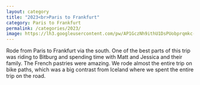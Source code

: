 ```yaml
---
layout: category
title: "2023<br>Paris to Frankfurt"
category: Paris to Frankfurt 
permalink: /categories/2023/
image: https://lh3.googleusercontent.com/pw/AP1GczNh9ithU1DsPUobprqmkc-CBWGKpY8X6cOudhrVuZDExOrdX2zecAOJdgYl_uY4dKrU0PioTAwrM_gURv_mP_UvzXn94EnvxJlPjSF6KjyCsEsPtKwe=s0
---
```


Rode from Paris to Frankfurt via the south. One of the best parts of this trip was riding to Bitburg and spending time with Matt and Jessica and their family. The French pastries were amazing. We rode almost the entire trip on bike paths, which was a big contrast from Iceland where we spent the entire trip on the road.
